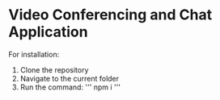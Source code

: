 # Video Conferencing and Chat Application

For installation:
1. Clone the repository
2. Navigate to the current folder
3. Run the command: ''' npm i '''

